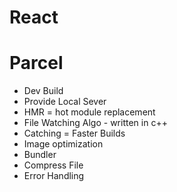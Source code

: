 # React

# Parcel
- Dev Build
- Provide Local Sever
- HMR = hot module replacement
- File Watching Algo - written in c++
- Catching = Faster Builds 
- Image optimization
- Bundler
- Compress File 
- Error Handling 